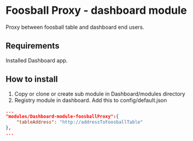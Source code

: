 # Foosball Proxy - dashboard module
Proxy between foosball table and dashboard end users. 

## Requirements

Installed Dashboard app. 

## How to install 

1. Copy or clone or create sub module in Dashboard/modules directory 
2. Registry module in dashboard. Add this to config/default.json

```json
...
"modules/Dashboard-module-foosballProxy":{
    "tableAddress": "http://addressToFoosballTable"
},
...
```


